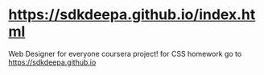 # https://sdkdeepa.github.io/index.html
Web Designer for everyone coursera project!
for CSS homework go to https://sdkdeepa.github.io
